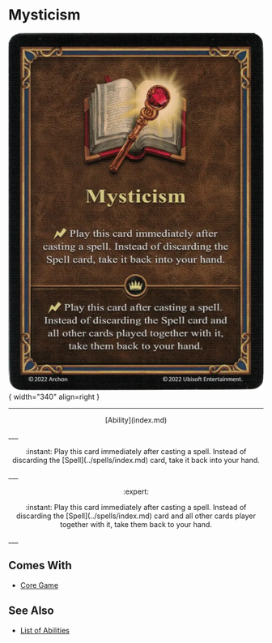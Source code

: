 # Mysticism

![Mysticism](../assets/abilities-mysticism.webp){ width="340" align=right }

___
<p style="text-align: center;" markdown>[Ability](index.md)</p>
___
<p style="text-align: center;" markdown>:instant: Play this card immediately after casting a spell. Instead of discarding the [Spell](../spells/index.md) card, take it back into your hand.</p>
___
<p style="text-align: center;" markdown> :expert: </p>

<p style="text-align: center;" markdown>:instant: Play this card immediately after casting a spell. Instead of discarding the [Spell](../spells/index.md) card and all other cards player together with it, take them back to your hand.</p>
___


## Comes With

- [Core Game](../content.md)


## See Also

- [List of Abilities](index.md)
